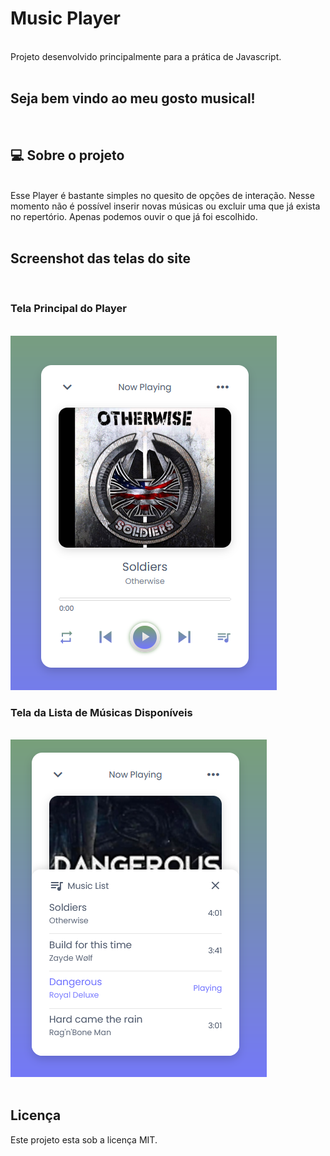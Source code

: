 # Music Player
<br>
Projeto desenvolvido principalmente para a prática de Javascript.
<br>
<br>

## Seja bem vindo ao meu gosto musical!
<br>

## 💻 Sobre o projeto
<br>
Esse Player é bastante simples no quesito de opções de interação.
Nesse momento não é possível inserir novas músicas ou excluir uma que já exista no repertório.
Apenas podemos ouvir o que já foi escolhido.
<br>
<br>

## Screenshot das telas do site 
<br>

### Tela Principal do Player
<br>
<img src='./telas/01.png' alt="Tela Principal"> 
<br>

### Tela da Lista de Músicas Disponíveis
<br>
<img src='./telas/02.png' alt="Tela da Lista de Músicas"> 
<br>
<br>


## Licença
Este projeto esta sob a licença MIT.
